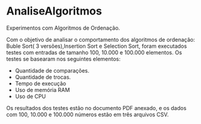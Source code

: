 # AnaliseAlgoritmos
Experimentos com Algoritmos de Ordenação.

Com o objetivo de analisar o comportamento dos algoritmos de ordenação: Buble Sort( 3 versões),Insertion Sort e Selection Sort, foram executados testes com entradas de tamanho 100, 10.000 e 100.000 elementos.
Os testes se basearam nos seguintes elementos:
  - Quantidade de comparações.
  - Quantidade de trocas.
  - Tempo de execução
  - Uso de memória RAM
  - Uso de CPU
  
  Os resultados dos testes estão no documento PDF anexado, e os dados com 100, 10.000 e 100.000 números estão em três arquivos CSV.
